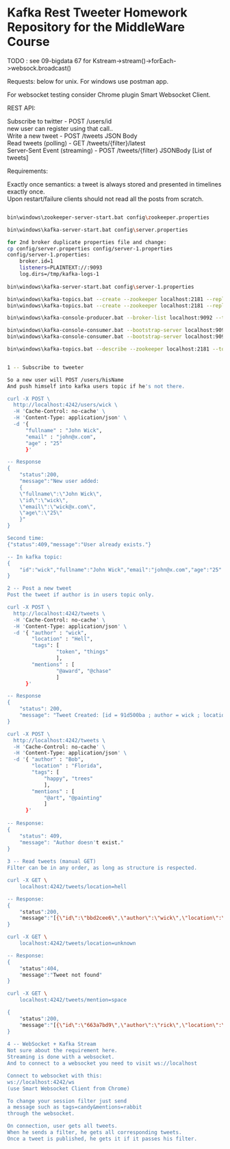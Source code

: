 # Kafka Rest Tweeter Homework Repository for the MiddleWare Course

TODO : see 09-bigdata 67 for Kstream->stream()->forEach->websock.broadcast()

Requests: below for unix. For windows use postman app.

For websocket testing consider Chrome plugin Smart Websocket Client.

REST API:

Subscribe to twitter - POST /users/id \
new user can register using that call.. \
Write a new tweet - POST /tweets JSON Body \
Read tweets (polling) - GET /tweets/{filter}/latest \
Server-Sent Event (streaming) - POST /tweets/{filter} JSONBody [List of tweets]

Requirements:

Exactly once semantics: a tweet is always stored and presented in timelines exactly once. \
Upon restart/failure clients should not read all the posts from scratch.

```bash

bin\windows\zookeeper-server-start.bat config\zookeeper.properties

bin\windows\kafka-server-start.bat config\server.properties

for 2nd broker duplicate properties file and change:
cp config/server.properties config/server-1.properties
config/server-1.properties:
    broker.id=1
    listeners=PLAINTEXT://:9093
    log.dirs=/tmp/kafka-logs-1
 
bin\windows\kafka-server-start.bat config\server-1.properties

bin\windows\kafka-topics.bat --create --zookeeper localhost:2181 --replication-factor 2 --partitions 1 --topic tweeter3
bin\windows\kafka-topics.bat --create --zookeeper localhost:2181 --replication-factor 2 --partitions 1 --topic users2

bin\windows\kafka-console-producer.bat --broker-list localhost:9092 --topic tweeter2

bin\windows\kafka-console-consumer.bat --bootstrap-server localhost:9092 --topic tweeter3 --from-beginning
bin\windows\kafka-console-consumer.bat --bootstrap-server localhost:9092 --topic users2 --from-beginning

bin\windows\kafka-topics.bat --describe --zookeeper localhost:2181 --topic tweeter2

```

```bash

1 -- Subscribe to tweeter

So a new user will POST /users/hisName
And push himself into kafka users topic if he's not there.

curl -X POST \
  http://localhost:4242/users/wick \
  -H 'Cache-Control: no-cache' \
  -H 'Content-Type: application/json' \
  -d '{
      "fullname" : "John Wick",
      "email" : "john@x.com",
      "age" : "25"
      }'

-- Response
{
    "status":200,
    "message":"New user added: 
    {
    \"fullname\":\"John Wick\",
    \"id\":\"wick\",
    \"email\":\"wick@x.com\",
    \"age\":\"25\"
    }"
}

Second time:
{"status":409,"message":"User already exists."}

-- In kafka topic:
{
    "id":"wick","fullname":"John Wick","email":"john@x.com","age":"25"
}

2 -- Post a new tweet
Post the tweet if author is in users topic only.

curl -X POST \
  http://localhost:4242/tweets \
  -H 'Cache-Control: no-cache' \
  -H 'Content-Type: application/json' \
  -d '{	"author" : "wick",
        "location" : "Hell",
        "tags": [
                "token", "things"
                ],
        "mentions" : [
                "@award", "@chase"
                ]
      }'

-- Response
{
    "status": 200,
    "message": "Tweet Created: [id = 91d500ba ; author = wick ; location = Hell ; tags = [token, things] ; mentions = [@award, @chase]]"
}

curl -X POST \
  http://localhost:4242/tweets \
  -H 'Cache-Control: no-cache' \
  -H 'Content-Type: application/json' \
  -d '{	"author" : "Bob",
      	"location" : "Florida",
      	"tags": [
      		"happy", "trees"
      		],
      	"mentions" : [
      		"@art", "@painting"
      		]
      }'
      
-- Response:
{
    "status": 409,
    "message": "Author doesn't exist."
}
 
3 -- Read tweets (manual GET)
Filter can be in any order, as long as structure is respected.

curl -X GET \
    localhost:4242/tweets/location=hell

-- Response:
{
    "status":200,
    "message":"[{\"id\":\"bbd2cee6\",\"author\":\"wick\",\"location\":\"Hell\",\"tags\":[\"token\",\"things\"],\"mentions\":[\"@award\",\"@chase\"]}]"
}

curl -X GET \
    localhost:4242/tweets/location=unknown

-- Response:
{
    "status":404,
    "message":"Tweet not found"
}

curl -X GET \
    localhost:4242/tweets/mention=space

{
    "status":200,
    "message":"[{\"id\":\"663a7bd9\",\"author\":\"rick\",\"location\":\"Space\",\"tags\":[\"interdimensional\",\"cable\"],\"mentions\":[\"@space\",\"@time\"]}]"
}
  
4 -- WebSocket + Kafka Stream
Not sure about the requirement here.
Streaming is done with a websocket.
And to connect to a websocket you need to visit ws://localhost

Connect to websocket with this:
ws://localhost:4242/ws
(use Smart Websocket Client from Chrome)

To change your session filter just send
a message such as tags=candy&mentions=rabbit
through the websocket.

On connection, user gets all tweets.
When he sends a filter, he gets all corresponding tweets.
Once a tweet is published, he gets it if it passes his filter.


```

